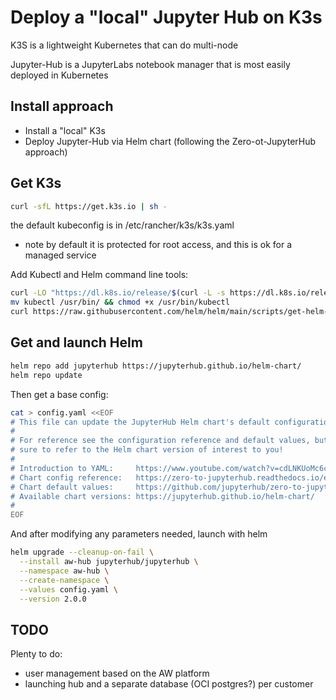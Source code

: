 # Deploy a "local" Jupyter Hub on K3s

K3S is a lightweight Kubernetes that can do multi-node

Jupyter-Hub is a JupyterLabs notebook manager that is most easily deployed in Kubernetes

## Install approach

* Install a "local" K3s
* Deploy Jupyter-Hub via Helm chart (following the Zero-ot-JupyterHub approach)

## Get K3s

```sh
curl -sfL https://get.k3s.io | sh -
```

the default kubeconfig is in /etc/rancher/k3s/k3s.yaml
 - note by default it is protected for root access, and this is ok for a managed service

Add Kubectl and Helm command line tools:

```sh
curl -LO "https://dl.k8s.io/release/$(curl -L -s https://dl.k8s.io/release/stable.txt)/bin/linux/amd64/kubectl"
mv kubectl /usr/bin/ && chmod +x /usr/bin/kubectl
curl https://raw.githubusercontent.com/helm/helm/main/scripts/get-helm-3 | bash
```

## Get and launch Helm

```sh
helm repo add jupyterhub https://jupyterhub.github.io/helm-chart/
helm repo update
```

Then get a base config:

```sh
cat > config.yaml <<EOF
# This file can update the JupyterHub Helm chart's default configuration values.
#
# For reference see the configuration reference and default values, but make
# sure to refer to the Helm chart version of interest to you!
#
# Introduction to YAML:     https://www.youtube.com/watch?v=cdLNKUoMc6c
# Chart config reference:   https://zero-to-jupyterhub.readthedocs.io/en/stable/resources/reference.html
# Chart default values:     https://github.com/jupyterhub/zero-to-jupyterhub-k8s/blob/HEAD/jupyterhub/values.yaml
# Available chart versions: https://jupyterhub.github.io/helm-chart/
#
EOF
```

And after modifying any parameters needed, launch with helm

```sh
helm upgrade --cleanup-on-fail \
  --install aw-hub jupyterhub/jupyterhub \
  --namespace aw-hub \
  --create-namespace \
  --values config.yaml \
  --version 2.0.0
```

## TODO

Plenty to do:

- user management based on the AW platform
- launching hub and a separate database (OCI postgres?) per customer
